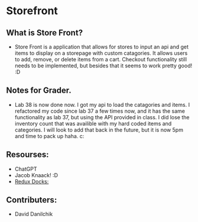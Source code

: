 # Storefront

## What is Store Front?
- Store Front is a application that allows for stores to input an api and get items to display on a storepage with custom catagories. It allows users to add, remove, or delete items from a cart. Checkout functionality still needs to be implemented, but besides that it seems to work pretty good! :D

## Notes for Grader.
- Lab 38 is now done now. I got my api to load the catagories and items. I refactored my code since lab 37 a few times now, and it has the same functionality as lab 37, but using the API provided in class. I did lose the inventory count that was availible with my hard coded items and categories. I will look to add that back in the future, but it is now 5pm and time to pack up haha. c:

## Resourses: 
- ChatGPT
- Jacob Knaack! :D
- [Redux Docks:](https://redux-toolkit.js.org/api/createSlice)

## Contributers: 
- David Danilchik

